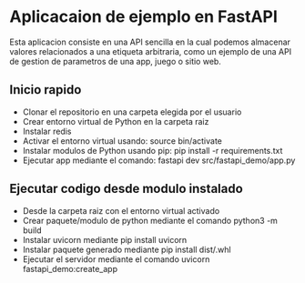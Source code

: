 # Aplicacaion de ejemplo en FastAPI

Esta aplicacion consiste en una API sencilla en la cual podemos almacenar valores relacionados a una etiqueta arbitraria, como un ejemplo de una API de gestion de parametros de una app, juego o sitio web.

## Inicio rapido
* Clonar el repositorio en una carpeta elegida por el usuario
* Crear entorno virtual de Python en la carpeta raiz
* Instalar redis
* Activar el entorno virtual usando: source bin/activate
* Instalar modulos de Python usando pip: pip install -r requirements.txt
* Ejecutar app mediante el comando: fastapi dev src/fastapi_demo/app.py

## Ejecutar codigo desde modulo instalado
* Desde la carpeta raiz con el entorno virtual activado
* Crear paquete/modulo de python mediante el comando python3 -m build
* Instalar uvicorn mediante pip install uvicorn
* Instalar paquete generado mediante pip install dist/<nombredepaquete>.whl
* Ejecutar el servidor mediante el comando uvicorn fastapi_demo:create_app